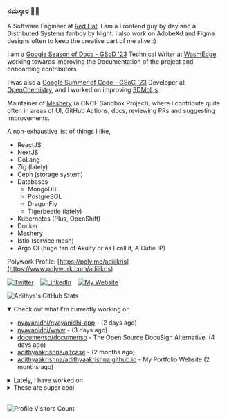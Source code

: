 ### ನಮಸ್ಕಾರ 🙏🏼
  
A Software Engineer at [Red Hat](https://www.redhat.com). I am a Frontend guy by day and a Distributed Systems fanboy by Night. I also work on AdobeXd and Figma designs often to keep the creative part of me alive :)

I am a [Google Season of Docs - GSoD '23](https://developers.google.com/season-of-docs) Technical Writer at [WasmEdge](https://github.com/WasmEdge) working towards improving the Documentation of the project and onboarding contributors

I was also a [Google Summer of Code - GSoC '23](https://summerofcode.withgoogle.com/) Developer at [OpenChemistry](https://openchemistry.org), and I worked on improving [3DMol.js](https://github.com/3dmol/3Dmol.js)

Maintainer of [Meshery](https://github.com/meshery) (a CNCF Sandbox Project), where I contribute quite often in areas of UI, GitHub Actions, docs, reviewing PRs and suggesting improvements.

A non-exhaustive list of things I like,

- ReactJS
- NextJS
- GoLang
- Zig (lately)
- Ceph (storage system)
- Databases
  - MongoDB
  - PostgreSQL
  - DragonFly
  - Tigerbeetle (lately)
- Kubernetes (Plus, OpenShift)
- Docker
- Meshery
- Istio (service mesh)
- Argo CI (huge fan of Akuity or as I call it, A Cutie :P)

Polywork Profile: [https://poly.me/adiiikris](https://www.polywork.com/adiiikris)

[![Twitter](https://img.shields.io/badge/-@adii_kris-%231DA1F2?style=for-the-badge&logo=twitter&logoColor=ffffff)](https:/twitter.adikris.in) &ensp;
[![LinkedIn](https://img.shields.io/badge/-Adithya%20Krishna-%230A67C3?style=for-the-badge&logo=linkedin&logoColor=ffffff)](https://linkedin.adikris.in/) &ensp;
[![My Website](https://img.shields.io/badge/-My%20Website-%230A67C3?style=for-the-badge)](https://adikris.in/)



![Adithya's GitHub Stats](https://github-readme-stats.vercel.app/api?username=adithyaakrishna&show_icons=true&hide_border=true&title_color=fff&icon_color=79ff97&text_color=9f9f9f&bg_color=151515)


<details open="true">
  <summary>Check out what I'm currently working on</summary>
  
  - [nyayanidhi/nyayanidhi-app](https://github.com/nyayanidhi/nyayanidhi-app) -  (2 days ago)
  - [nyayanidhi/www](https://github.com/nyayanidhi/www) -  (3 days ago)
  - [documenso/documenso](https://github.com/documenso/documenso) - The Open Source DocuSign Alternative. (4 days ago)
  - [adithyaakrishna/altcase](https://github.com/adithyaakrishna/altcase) -  (2 months ago)
  - [adithyaakrishna/adithyaakrishna.github.io](https://github.com/adithyaakrishna/adithyaakrishna.github.io) - My Portfolio Website (2 months ago)
</details>

<details>
  <summary>Lately, I have worked on</summary>
  
  - [feat: redirect users upon signing completion](https://github.com/documenso/documenso/pull/888) on [documenso/documenso](https://github.com/documenso/documenso) (1 week ago)
  - [chore: fix color for light mode icon](https://github.com/documenso/documenso/pull/806) on [documenso/documenso](https://github.com/documenso/documenso) (1 month ago)
  - [chore: fix package vulnerabilities](https://github.com/documenso/documenso/pull/802) on [documenso/documenso](https://github.com/documenso/documenso) (1 month ago)
  - [chore: slugify team urls and add profanity filter](https://github.com/documenso/documenso/pull/789) on [documenso/documenso](https://github.com/documenso/documenso) (1 month ago)
  - [feat: show document title for delete dialog - [DOC-387]](https://github.com/documenso/documenso/pull/772) on [documenso/documenso](https://github.com/documenso/documenso) (1 month ago)
</details>

<details>
  <summary>These are super cool</summary>
  
  - [prajwalkulkarni/react.dev](https://github.com/prajwalkulkarni/react.dev) - The React documentation website (1 week ago)
  - [revertinc/revert](https://github.com/revertinc/revert) - Revert makes it incredibly easy to build integrations with any third party API (2 weeks ago)
  - [foostan/crkbd](https://github.com/foostan/crkbd) - Corne keyboard, a split keyboard with 3x6 column staggered keys and 3 thumb keys. (1 month ago)
  - [arhankundu99/profanity-filter](https://github.com/arhankundu99/profanity-filter) - A fast profanity filter for text and images (1 month ago)
  - [shreyas-sreedhar/whatsapp-Cloudapi-aws-s3](https://github.com/shreyas-sreedhar/whatsapp-Cloudapi-aws-s3) -  (1 month ago)
</details>

<br> 

![Profile Visitors Count](https://profile-counter.glitch.me/adithyaakrishna/count.svg)
